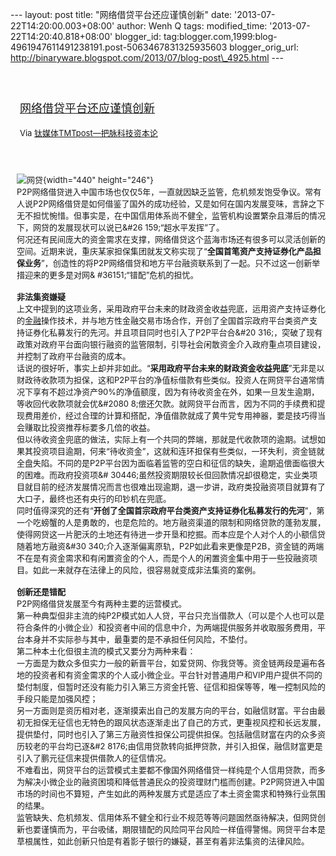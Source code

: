 --- layout: post title: "网络借贷平台还应谨慎创新" date:
'2013-07-22T14:20:00.003+08:00' author: Wenh Q tags: modified\_time:
'2013-07-22T14:20:40.818+08:00' blogger\_id:
tag:blogger.com,1999:blog-4961947611491238191.post-5063467831325935603
blogger\_orig\_url:
http://binaryware.blogspot.com/2013/07/blog-post\_4925.html ---
<div style="margin: 10px; padding: 5px;">

<div style="font-size: 18px;">

[\
网络借贷平台还应谨慎创新](http://www.tmtpost.com/50103.html)

</div>

<div style="font-size: 13px;">

Via [钛媒体TMTpost—把脉科技资本论](http://www.tmtpost.com/)

</div>

</div>

<div style="font-size: 13px; padding: 15px 0 10px 10px;">

![网贷](http://www.tmtpost.com/wp-content/uploads/2013/07/137311382256.jpg "网贷"){width="440"
height="246"}\
P2P网络借贷进入中国市场也仅仅5年，一直就因缺乏监管，危机频发饱受争议。常有人说P2P网络借贷是如何借鉴了国外的成功经验，又是如何在国内发展变味，言辞之下无不担忧惋惜。但事实是，在中国信用体系尚不健全，监管机构设置繁杂且滞后的情况下，网贷的发展现状可以说已&\#26
159;“超水平发挥”了。\
何况还有民间庞大的资金需求在支撑，网络借贷这个蓝海市场还有很多可以灵活创新的空间。近期来说，重庆某家担保集团就发文称实现了“**全国首笔资产支持证券化产品担保业务**”，创造性的将P2P网络借贷和地方平台融资联系到了一起。只不过这一创新举措迎来的更多是对网&
\#36151;“错配”危机的担忧。\
\
**非法集资嫌疑**\
上文中提到的这项业务，采用政府平台未来的财政资金收益兜底，运用资产支持证券化的[金融](http://www.tmtpost.com/tag/%E9%87%91%E8%9E%8D "查看 金融 中的全部文章")操作技术，并与地方性金融交易市场合作，开创了全国首宗政府平台类资产支持证券化私募发行的先河。并且项目同时也引入了P2P平台合&\#20
316;，突破了现有政策对政府平台面向银行融资的监管限制，引导社会闲散资金介入政府重点项目建设，并控制了政府平台融资的成本。\
话说的很好听，事实上却并非如此。“**采用政府平台未来的财政资金收益兜底**”无非是以财政待收款项为担保，这和P2P平台的净值标借款有些类似。投资人在网贷平台通常情况下享有不超过净资产90%的净值额度，因为有待收资金在外，如果一旦发生逾期，等收回代收款项就会优&\#2080
8;偿还欠款。就网贷平台而言，因为不同的手续费和提现费用差价，经过合理的计算和搭配，净值借款就成了黄牛党专用神器，要是技巧得当会赚取比投资推荐标要多几倍的收益。\
但以待收资金兜底的做法，实际上有一个共同的弊端，那就是代收款项的逾期。试想如果其投资项目逾期，何来“待收资金”，这就和连环担保有些类似，一环失利，资金链就全盘失陷。不同的是P2P平台因为面临着监管的空白和征信的缺失，逾期追偿面临很大的困难。而政府投资项&\#
30446;虽然投资期限较长但回款情况却很稳定，实业类项目就目前的经济发展情况而言也很难出现逾期，退一步讲，政府类投融资项目就算有了大口子，最终也还有央行的印钞机在兜底。\
同时值得深究的还有“**开创了全国首宗政府平台类资产支持证券化私募发行的先河**”，第一个吃螃蟹的人是勇敢的，也是危险的。地方融资渠道的限制和网络贷款的蓬勃发展，使得网贷这一片肥沃的土地还有待进一步开垦和挖掘。而本应是个人对个人的小额信贷随着地方融资&\#30
340;介入逐渐偏离原轨，P2P如此看来更像是P2B，资金链的两端不在是有资金需求和有闲置资金的个人，而是个人的闲置资金集中用于一些投融资项目。如此一来就存在法律上的风险，很容易就变成非法集资的案例。\
\
**创新还是错配**\
P2P网络借贷发展至今有两种主要的运营模式。\
第一种典型但非主流的纯P2P模式如人人贷，平台只充当借款人（可以是个人也可以是符合条件的小微企业）和投资者中间的信息中介，为两端提供服务并收取服务费用，平台本身并不实际参与其中，最重要的是不承担任何风险，不垫付。\
第二种本土化但很主流的模式又要分为两种来看：\
一方面是为数众多但实力一般的新晋平台，如爱贷网、你我贷等。资金链两段是遍布各地的投资者和有资金需求的个人或小微企业。平台针对普通用户和VIP用户提供不同的垫付制度，但暂时还没有能力引入第三方资金托管、征信和担保等等，唯一控制风险的手段只能是加强风控；\
另一方面则是资历相对老，逐渐摸索出自己的发展方向的平台，如融信财富。平台由最初无担保无征信也无特色的跟风状态逐渐走出了自己的方式，更重视风控和长远发展，提供垫付，同时也引入了第三方融资性担保公司提供担保。包括融信财富在内的众多资历较老的平台均已逐&\#2
8176;由信用贷款转向抵押贷款，并引入担保，融信财富更是引入了鹏元征信来提供借款人的征信情况。\
不难看出，网贷平台的运营模式主要都不像国外网络借贷一样纯是个人信用贷款，而多为解决小微企业的融资困境和降低普通民众的投资理财门槛而创建。P2P网贷进入中国市场的时间也不算短，产生如此的两种发展方式是适应了本土资金需求和特殊行业氛围的结果。\
监管缺失、危机频发、信用体系不健全和行业不规范等等问题固然亟待解决，但网贷创新也要谨慎而为，平台吸储，期限错配的风险同平台风险一样值得警惕。网贷平台本是草根属性，如此创新只怕是有着影子银行的嫌疑，甚至有着非法集资的法律风险。

</div>
